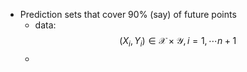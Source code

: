 - Prediction sets that cover 90% (say) of future points
	- data: $$(X_i, Y_i)\in\mathcal{X}\times\mathcal{Y}, i=1, \cdots n+1$$
	-